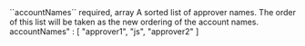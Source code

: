 <tr>
<td>``accountNames``</td>
<td>required, array</td>
<td>A sorted list of approver names. The order of this list will be taken as the new ordering of the account names.</td>
<td>accountNames" : [ "approver1", "js", "approver2" ]</td>
<td></td>
</tr>
